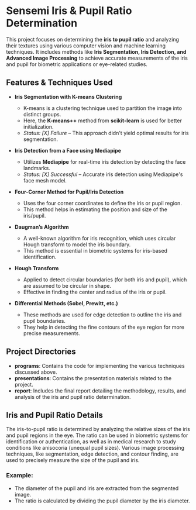 # Sensemi Iris & Pupil Ratio Determination

This project focuses on determining the **iris to pupil ratio** and analyzing their textures using various computer vision and machine learning techniques. It includes methods like **Iris Segmentation, Iris Detection, and Advanced Image Processing** to achieve accurate measurements of the iris and pupil for biometric applications or eye-related studies.

## Features & Techniques Used

- **Iris Segmentation with K-means Clustering**
  - K-means is a clustering technique used to partition the image into distinct groups.
  - Here, the **K-means++** method from **scikit-learn** is used for better initialization.
  - *Status: [X] Failure* – This approach didn't yield optimal results for iris segmentation.

- **Iris Detection from a Face using Mediapipe**
  - Utilizes **Mediapipe** for real-time iris detection by detecting the face landmarks.
  - *Status: [X] Successful* – Accurate iris detection using Mediapipe's face mesh model.

- **Four-Corner Method for Pupil/Iris Detection**
  - Uses the four corner coordinates to define the iris or pupil region.
  - This method helps in estimating the position and size of the iris/pupil.

- **Daugman’s Algorithm**
  - A well-known algorithm for iris recognition, which uses circular Hough transform to model the iris boundary.
  - This method is essential in biometric systems for iris-based identification.

- **Hough Transform**
  - Applied to detect circular boundaries (for both iris and pupil), which are assumed to be circular in shape.
  - Effective in finding the center and radius of the iris or pupil.

- **Differential Methods (Sobel, Prewitt, etc.)**
  - These methods are used for edge detection to outline the iris and pupil boundaries.
  - They help in detecting the fine contours of the eye region for more precise measurements.

## Project Directories

- **programs**: Contains the code for implementing the various techniques discussed above.
- **presentations**: Contains the presentation materials related to the project.
- **report**: Includes the final report detailing the methodology, results, and analysis of the iris and pupil ratio determination.

## Iris and Pupil Ratio Details

The iris-to-pupil ratio is determined by analyzing the relative sizes of the iris and pupil regions in the eye. The ratio can be used in biometric systems for identification or authentication, as well as in medical research to study conditions like anisocoria (unequal pupil sizes). Various image processing techniques, like segmentation, edge detection, and contour finding, are used to precisely measure the size of the pupil and iris.

### Example:
- The diameter of the pupil and iris are extracted from the segmented image.
- The ratio is calculated by dividing the pupil diameter by the iris diameter.
